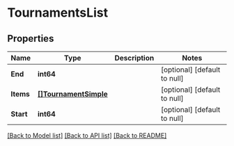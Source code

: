 # TournamentsList

## Properties
Name | Type | Description | Notes
------------ | ------------- | ------------- | -------------
**End** | **int64** |  | [optional] [default to null]
**Items** | [**[]TournamentSimple**](TournamentSimple.md) |  | [optional] [default to null]
**Start** | **int64** |  | [optional] [default to null]

[[Back to Model list]](../README.md#documentation-for-models) [[Back to API list]](../README.md#documentation-for-api-endpoints) [[Back to README]](../README.md)

